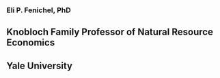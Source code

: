 ### Eli P. Fenichel, PhD
## Knobloch Family Professor of Natural Resource Economics
## Yale University
